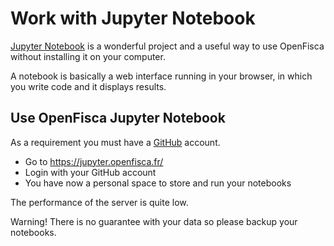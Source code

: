# Work with Jupyter Notebook

[Jupyter Notebook](https://jupyter.org/) is a wonderful project and a useful way to use OpenFisca without installing it on your computer.

A notebook is basically a web interface running in your browser, in which you write code and it displays results.

## Use OpenFisca Jupyter Notebook

As a requirement you must have a [GitHub](https://github.com/) account.

- Go to https://jupyter.openfisca.fr/
- Login with your GitHub account
- You have now a personal space to store and run your notebooks

The performance of the server is quite low.

Warning! There is no guarantee with your data so please backup your notebooks.
